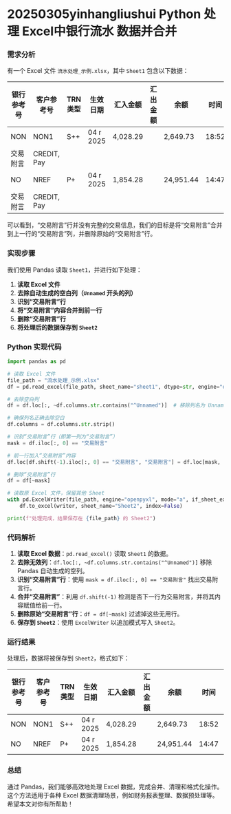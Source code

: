 # 20250305yinhangliushui   Python 处理 Excel中银行流水 数据并合并






### **需求分析**
有一个 Excel 文件 `流水处理_示例.xlsx`，其中 `Sheet1` 包含以下数据：

| 银行参考号 | 客户参考号 | TRN 类型 | 生效日期 | 汇入金额 | 汇出金额 | 余额 | 时间 | 过账日期 |
|-----------|-----------|---------|---------|---------|---------|------|------|------|
| NON       | NON1      | S++     | 04 r 2025 | 4,028.29 |         | 2,649.73 | 18:52 | 04 r 2025 |
| 交易附言  | CREDIT, Pay |         |         |         |         |       |      |      |
| NO        | NREF      | P+      | 04 r 2025 | 1,854.28 |         | 24,951.44 | 14:47 | 04 r 2025 |
| 交易附言  | CREDIT, Pay |         |         |         |         |       |      |      |

可以看到，“交易附言”行并没有完整的交易信息，我们的目标是将“交易附言”合并到上一行的“交易附言”列，并删除原始的“交易附言”行。

### **实现步骤**
我们使用 Pandas 读取 `Sheet1`，并进行如下处理：

1. **读取 Excel 文件**
2. **去除自动生成的空白列（`Unnamed` 开头的列）**
3. **识别“交易附言”行**
4. **将“交易附言”内容合并到前一行**
5. **删除“交易附言”行**
6. **将处理后的数据保存到 `Sheet2`**

### **Python 实现代码**
```python
import pandas as pd

# 读取 Excel 文件
file_path = "流水处理_示例.xlsx"
df = pd.read_excel(file_path, sheet_name="sheet1", dtype=str, engine="openpyxl")

# 去除空白列
df = df.loc[:, ~df.columns.str.contains("^Unnamed")]  # 移除列名为 Unnamed 的列

# 确保列名正确去除空白
df.columns = df.columns.str.strip()

# 识别“交易附言”行（即第一列为“交易附言”）
mask = df.iloc[:, 0] == "交易附言"

# 前一行加入“交易附言”内容
df.loc[df.shift(-1).iloc[:, 0] == "交易附言", "交易附言"] = df.loc[mask, df.columns[1]].values

# 删除“交易附言”行
df = df[~mask]

# 读取原 Excel 文件，保留其他 Sheet
with pd.ExcelWriter(file_path, engine="openpyxl", mode="a", if_sheet_exists="replace") as writer:
    df.to_excel(writer, sheet_name="Sheet2", index=False)

print(f"处理完成，结果保存在 {file_path} 的 Sheet2")
```

### **代码解析**
1. **读取 Excel 数据**：`pd.read_excel()` 读取 `Sheet1` 的数据。
2. **去除无效列**：`df.loc[:, ~df.columns.str.contains("^Unnamed")]` 移除 Pandas 自动生成的空列。
3. **识别“交易附言”行**：使用 `mask = df.iloc[:, 0] == "交易附言"` 找出交易附言行。
4. **合并“交易附言”**：利用 `df.shift(-1)` 检测是否下一行为交易附言，并将其内容赋值给前一行。
5. **删除原始“交易附言”行**：`df = df[~mask]` 过滤掉这些无用行。
6. **保存到 `Sheet2`**：使用 `ExcelWriter` 以追加模式写入 `Sheet2`。

### **运行结果**
处理后，数据将被保存到 `Sheet2`，格式如下：

| 银行参考号 | 客户参考号 | TRN 类型 | 生效日期 | 汇入金额 | 汇出金额 | 余额 | 时间 | 过账日期 | 交易附言 |
|-----------|-----------|---------|---------|---------|---------|------|------|------|----------|
| NON       | NON1      | S++     | 04 r 2025 | 4,028.29 |         | 2,649.73 | 18:52 | 04 r 2025 | CREDIT, Pay |
| NO        | NREF      | P+      | 04 r 2025 | 1,854.28 |         | 24,951.44 | 14:47 | 04 r 2025 | CREDIT, Pay |

### **总结**
通过 Pandas，我们能够高效地处理 Excel 数据，完成合并、清理和格式化操作。这个方法适用于各种 Excel 数据清理场景，例如财务报表整理、数据预处理等。希望本文对你有所帮助！
